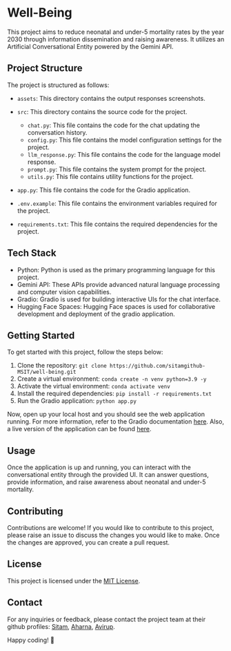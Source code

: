 ﻿# Well-Being

This project aims to reduce neonatal and under-5 mortality rates by the year 2030 through information dissemination and raising awareness. It utilizes an Artificial Conversational Entity powered by the Gemini API.

## Project Structure

The project is structured as follows:

- `assets`: This directory contains the output responses screenshots.

- `src`: This directory contains the source code for the project.

  - `chat.py`: This file contains the code for the chat updating the conversation history.
  - `config.py`: This file contains the model configuration settings for the project.
  - `llm_response.py`: This file contains the code for the language model response.
  - `prompt.py`: This file contains the system prompt for the project.
  - `utils.py`: This file contains utility functions for the project.

- `app.py`: This file contains the code for the Gradio application.
- `.env.example`: This file contains the environment variables required for the project.
- `requirements.txt`: This file contains the required dependencies for the project.

## Tech Stack

- Python: Python is used as the primary programming language for this project.
- Gemini API: These APIs provide advanced natural language processing and computer vision capabilities.
- Gradio: Gradio is used for building interactive UIs for the chat interface.
- Hugging Face Spaces: Hugging Face spaces is used for collaborative development and deployment of the gradio application.

## Getting Started

To get started with this project, follow the steps below:

1. Clone the repository: `git clone https://github.com/sitamgithub-MSIT/well-being.git`
2. Create a virtual environment: `conda create -n venv python=3.9 -y`
3. Activate the virtual environment: `conda activate venv`
4. Install the required dependencies: `pip install -r requirements.txt`
5. Run the Gradio application: `python app.py`

Now, open up your local host and you should see the web application running. For more information, refer to the Gradio documentation [here](https://www.gradio.app/docs/interface). Also, a live version of the application can be found [here](https://sitammeur-well-being.hf.space/).

## Usage

Once the application is up and running, you can interact with the conversational entity through the provided UI. It can answer questions, provide information, and raise awareness about neonatal and under-5 mortality.

## Contributing

Contributions are welcome! If you would like to contribute to this project, please raise an issue to discuss the changes you would like to make. Once the changes are approved, you can create a pull request.

## License

This project is licensed under the [MIT License](LICENSE).

## Contact

For any inquiries or feedback, please contact the project team at their github profiles: [Sitam](https://github.com/sitamgithub-MSIT), [Aharna](https://github.com/aharna), [Avirup](https://github.com/avirupnandi1).

Happy coding! 🚀
